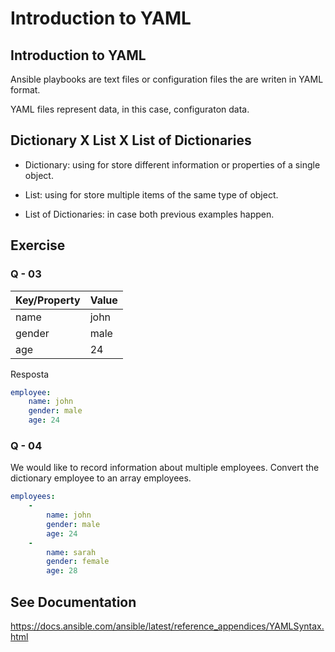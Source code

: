# Introduction to YAML

## Introduction to YAML

Ansible playbooks are text files or configuration files the are writen in YAML format.

YAML files represent data, in this case, configuraton data.

## Dictionary X List X List of Dictionaries

- Dictionary: using for store different information or properties of a single object.

- List: using for store multiple items of the same type of object.

- List of Dictionaries: in case both previous examples happen.

## Exercise

### Q - 03

| Key/Property | Value |
|--------------|-------|
| name         | john  |
| gender       | male  |
| age          | 24    |

Resposta

```yaml
employee:
    name: john
    gender: male
    age: 24
```

### Q - 04

We would like to record information about multiple employees. Convert the dictionary employee to an array employees.

```yaml
employees:
    -
        name: john
        gender: male
        age: 24
    -
        name: sarah
        gender: female
        age: 28
```

## See Documentation

https://docs.ansible.com/ansible/latest/reference_appendices/YAMLSyntax.html
